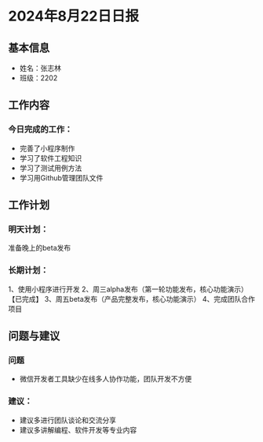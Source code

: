 # 2024年8月22日日报

## 基本信息
- 姓名：张志林
- 班级：2202
## 工作内容
### 今日完成的工作：
- 完善了小程序制作
- 学习了软件工程知识
- 学习了测试用例方法
- 学习用Github管理团队文件
## 工作计划
### 明天计划：
准备晚上的beta发布

### 长期计划：
1、使用小程序进行开发
2、周三alpha发布（第一轮功能发布，核心功能演示）【已完成】
3、周五beta发布（产品完整发布，核心功能演示）
4、完成团队合作项目

## 问题与建议
### 问题
- 微信开发者工具缺少在线多人协作功能，团队开发不方便
### 建议：
- 建议多进行团队谈论和交流分享
- 建议多讲解编程、软件开发等专业内容